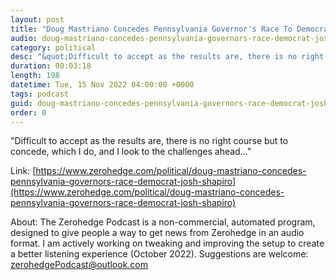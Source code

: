 ```yaml
---
layout: post
title: "Doug Mastriano Concedes Pennsylvania Governor's Race To Democrat Josh Shapiro"
audio: doug-mastriano-concedes-pennsylvania-governors-race-democrat-josh-shapiro-0
category: political
desc: "&quot;Difficult to accept as the results are, there is no right course but to concede, which I do, and I look to the challenges ahead...&quot;"
duration: 00:03:18
length: 198
datetime: Tue, 15 Nov 2022 04:00:00 +0000
tags: podcast
guid: doug-mastriano-concedes-pennsylvania-governors-race-democrat-josh-shapiro-0
order: 0
---
```

&quot;Difficult to accept as the results are, there is no right course but to concede, which I do, and I look to the challenges ahead...&quot;

Link: [https://www.zerohedge.com/political/doug-mastriano-concedes-pennsylvania-governors-race-democrat-josh-shapiro](https://www.zerohedge.com/political/doug-mastriano-concedes-pennsylvania-governors-race-democrat-josh-shapiro)

About: The Zerohedge Podcast is a non-commercial, automated program, designed to give people a way to get news from Zerohedge in an audio format.  I am actively working on tweaking and improving the setup to create a better listening experience (October 2022).  Suggestions are welcome: [zerohedgePodcast@outlook.com](mailto:zerohedgePodcast@outlook.com)